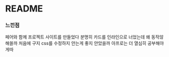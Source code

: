 # README

### 느낀점
페어와 함께 프로젝트 사이트를 만들었다
분명히 카드를 인라인으로 너었는데 왜 동작않해쓸까
처음에 구지 css를 수정하지 안는게 좋지 안았을까
아프로는 더 열심히 공부해야게따

